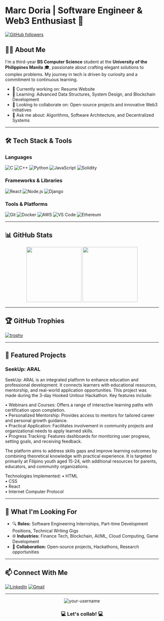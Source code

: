# Marc Doria | Software Engineer & Web3 Enthusiast 🚀

[![GitHub followers](https://img.shields.io/github/followers/MarcD25?label=Follow&style=social)](https://github.com/MarcD25)

## 👨‍💻 About Me

I'm a third-year **BS Computer Science** student at the **University of the Philippines Manila** 🎓, passionate about crafting elegant solutions to complex problems. My journey in tech is driven by curiosity and a commitment to continuous learning.

- 🔭 Currently working on: Resume Website
- 🌱 Learning: Advanced Data Structures, System Design, and Blockchain Development
- 👯 Looking to collaborate on: Open-source projects and innovative Web3 initiatives
- 💬 Ask me about: Algorithms, Software Architecture, and Decentralized Systems

---

## 🛠️ Tech Stack & Tools

### Languages
![C](https://img.shields.io/badge/-C-00599C?style=flat-square&logo=c&logoColor=white)
![C++](https://img.shields.io/badge/-C++-00599C?style=flat-square&logo=c%2B%2B&logoColor=white)
![Python](https://img.shields.io/badge/-Python-3776AB?style=flat-square&logo=python&logoColor=white)
![JavaScript](https://img.shields.io/badge/-JavaScript-F7DF1E?style=flat-square&logo=javascript&logoColor=black)
![Solidity](https://img.shields.io/badge/-Solidity-363636?style=flat-square&logo=solidity&logoColor=white)

### Frameworks & Libraries
![React](https://img.shields.io/badge/-React-61DAFB?style=flat-square&logo=react&logoColor=black)
![Node.js](https://img.shields.io/badge/-Node.js-339933?style=flat-square&logo=node.js&logoColor=white)
![Django](https://img.shields.io/badge/-Django-092E20?style=flat-square&logo=django&logoColor=white)

### Tools & Platforms
![Git](https://img.shields.io/badge/-Git-F05032?style=flat-square&logo=git&logoColor=white)
![Docker](https://img.shields.io/badge/-Docker-2496ED?style=flat-square&logo=docker&logoColor=white)
![AWS](https://img.shields.io/badge/-AWS-232F3E?style=flat-square&logo=amazon-aws&logoColor=white)
![VS Code](https://img.shields.io/badge/-VS%20Code-007ACC?style=flat-square&logo=visual-studio-code&logoColor=white)
![Ethereum](https://img.shields.io/badge/-Ethereum-3C3C3D?style=flat-square&logo=ethereum&logoColor=white)

---

## 📊 GitHub Stats

<div align="center">
  <img height="180em" src="https://github-readme-stats.vercel.app/api?username=MarcD25&show_icons=true&theme=radical" />
  <img height="180em" src="https://github-readme-stats.vercel.app/api/top-langs/?username=MarcD25&layout=compact&theme=radical" />
</div>

---

## 🏆 GitHub Trophies

[![trophy](https://github-profile-trophy.vercel.app/?username=MarcD25&theme=onedark)](https://github.com/ryo-ma/github-profile-trophy)

---

## 🚀 Featured Projects

### SeekUp: ARAL
SeekUp: ARAL is an integrated platform to enhance education and professional development. It connects learners with educational resources, mentorship, and real-world application opportunities. This project was made during the 3-day Hooked Unitour Hackathon. Key features include:

• Webinars and Courses: Offers a range of interactive learning paths with certification upon completion.  
• Personalized Mentorship: Provides access to mentors for tailored career and personal growth guidance.  
• Practical Application: Facilitates involvement in community projects and organizational needs to apply learned skills.  
• Progress Tracking: Features dashboards for monitoring user progress, setting goals, and receiving feedback.  

The platform aims to address skills gaps and improve learning outcomes by combining theoretical knowledge with practical experience. It is targeted primarily at Filipino youth aged 15-24, with additional resources for parents, educators, and community organizations.

Technologies Implemented:
• HTML  
• CSS  
• React  
• Internet Computer Protocol  

---

## 💼 What I'm Looking For

- 🔍 **Roles:** Software Engineering Internships, Part-time Development Positions, Technical Writing Gigs
- 🌐 **Industries:** Finance Tech, Blockchain, AI/ML, Cloud Computing, Game Development
- 🤝 **Collaboration:** Open-source projects, Hackathons, Research opportunities

---

## 📫 Connect With Me

[![LinkedIn](https://img.shields.io/badge/LinkedIn-0077B5?style=for-the-badge&logo=linkedin&logoColor=white)](https://www.linkedin.com/in/marc-doria/)
[![Gmail](https://img.shields.io/badge/Gmail-D14836?style=for-the-badge&logo=gmail&logoColor=white)](mailto:doria.marcjacob@gmail.com)

---

<p align="center">
  <img src="https://komarev.com/ghpvc/?username=your-username&label=Profile%20views&color=0e75b6&style=flat" alt="your-username" />
</p>

<h3 align="center">💻 Let's collab! 💻</h3>
